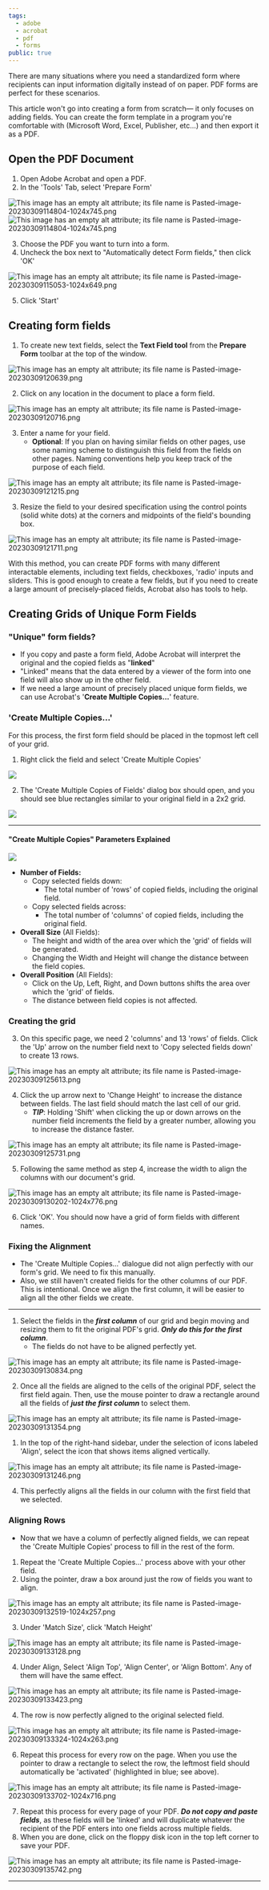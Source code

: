 ```yaml
---
tags:
  - adobe
  - acrobat
  - pdf
  - forms
public: true
---
```

There are many situations where you need a standardized form where recipients can input information digitally instead of on paper. PDF forms are perfect for these scenarios.

This article won't go into creating a form from scratch— it only focuses on adding fields. You can create the form template in a program you're comfortable with (Microsoft Word, Excel, Publisher, etc...) and then export it as a PDF.

## Open the PDF Document

1. Open Adobe Acrobat and open a PDF.
2. In the 'Tools' Tab, select 'Prepare Form'

![This image has an empty alt attribute; its file name is Pasted-image-20230309114804-1024x745.png](/assets/images/Pasted-image-20230309114804-1024x745.png)
![This image has an empty alt attribute; its file name is Pasted-image-20230309114804-1024x745.png](/assets/images/Pasted-image-20230309114804-1024x745.png)

3. Choose the PDF you want to turn into a form.
4. Uncheck the box next to "Automatically detect Form fields," then click 'OK'

![This image has an empty alt attribute; its file name is Pasted-image-20230309115053-1024x649.png](https://sites.temple.edu/hbghelp/files/2023/12/Pasted-image-20230309115053-1024x649.png)

5. Click 'Start'

## Creating form fields

1. To create new text fields, select the **Text Field tool** from the **Prepare Form** toolbar at the top of the window.

![This image has an empty alt attribute; its file name is Pasted-image-20230309120639.png](https://sites.temple.edu/hbghelp/files/2023/12/Pasted-image-20230309120639.png)

2. Click on any location in the document to place a form field.

![This image has an empty alt attribute; its file name is Pasted-image-20230309120716.png](https://sites.temple.edu/hbghelp/files/2023/12/Pasted-image-20230309120716.png)

3. Enter a name for your field.
    - **Optional**: If you plan on having similar fields on other pages, use some naming scheme to distinguish this field from the fields on other pages. Naming conventions help you keep track of the purpose of each field.

![This image has an empty alt attribute; its file name is Pasted-image-20230309121215.png](https://sites.temple.edu/hbghelp/files/2023/12/Pasted-image-20230309121215.png)

3. Resize the field to your desired specification using the control points (solid white dots) at the corners and midpoints of the field's bounding box.

![This image has an empty alt attribute; its file name is Pasted-image-20230309121711.png](https://sites.temple.edu/hbghelp/files/2023/12/Pasted-image-20230309121711.png)

With this method, you can create PDF forms with many different interactable elements, including text fields, checkboxes, 'radio' inputs and sliders. This is good enough to create a few fields, but if you need to create a large amount of precisely-placed fields, Acrobat also has tools to help.

## Creating Grids of Unique Form Fields

### "Unique" form fields?

- If you copy and paste a form field, Adobe Acrobat will interpret the original and the copied fields as "**linked**"
- "Linked" means that the data entered by a viewer of the form into one field will also show up in the other field.
- If we need a large amount of precisely placed unique form fields, we can use Acrobat's '**Create Multiple Copies…**' feature.

### 'Create Multiple Copies…'

For this process, the first form field should be placed in the topmost left cell of your grid.

1. Right click the field and select 'Create Multiple Copies'

![](https://sites.temple.edu/hbghelp/files/2023/12/Pasted-image-20230309124629.png)

2. The 'Create Multiple Copies of Fields' dialog box should open, and you should see blue rectangles similar to your original field in a 2x2 grid.

![](https://sites.temple.edu/hbghelp/files/2023/12/Pasted-image-20230309124706.png)

---

#### "Create Multiple Copies" Parameters Explained

![](https://sites.temple.edu/hbghelp/files/2023/12/image-6.png)

- **Number of Fields:**
    - Copy selected fields down:
        - The total number of 'rows' of copied fields, including the original field.
    - Copy selected fields across:
        - The total number of 'columns' of copied fields, including the original field.
- **Overall Size** (All Fields):
    - The height and width of the area over which the 'grid' of fields will be generated.
    - Changing the Width and Height will change the distance between the field copies.
- **Overall Position** (All Fields):
    - Click on the Up, Left, Right, and Down buttons shifts the area over which the 'grid' of fields.
    - The distance between field copies is not affected.

### Creating the grid

3. On this specific page, we need 2 'columns' and 13 'rows' of fields. Click the 'Up' arrow on the number field next to 'Copy selected fields down' to create 13 rows.

![This image has an empty alt attribute; its file name is Pasted-image-20230309125613.png](https://sites.temple.edu/hbghelp/files/2023/12/Pasted-image-20230309125613.png)

4. Click the up arrow next to 'Change Height' to increase the distance between fields. The last field should match the last cell of our grid.
    - **_TIP_**: Holding 'Shift' when clicking the up or down arrows on the number field increments the field by a greater number, allowing you to increase the distance faster.

![This image has an empty alt attribute; its file name is Pasted-image-20230309125731.png](https://sites.temple.edu/hbghelp/files/2023/12/Pasted-image-20230309125731.png)

5. Following the same method as step 4, increase the width to align the columns with our document's grid.

![This image has an empty alt attribute; its file name is Pasted-image-20230309130202-1024x776.png](https://sites.temple.edu/hbghelp/files/2023/12/Pasted-image-20230309130202-1024x776.png)

6. Click 'OK'. You should now have a grid of form fields with different names.

### Fixing the Alignment

- The 'Create Multiple Copies…' dialogue did not align perfectly with our form's grid. We need to fix this manually.
- Also, we still haven't created fields for the other columns of our PDF. This is intentional. Once we align the first column, it will be easier to align all the other fields we create.

---

1. Select the fields in the **_first column_** of our grid and begin moving and resizing them to fit the original PDF's grid. **_Only do this for the first column_**.
    - The fields do not have to be aligned perfectly yet.

![This image has an empty alt attribute; its file name is Pasted-image-20230309130834.png](https://sites.temple.edu/hbghelp/files/2023/12/Pasted-image-20230309130834.png)

2. Once all the fields are aligned to the cells of the original PDF, select the first field again. Then, use the mouse pointer to draw a rectangle around all the fields of **_just the first column_** to select them.

![This image has an empty alt attribute; its file name is Pasted-image-20230309131354.png](https://sites.temple.edu/hbghelp/files/2023/12/Pasted-image-20230309131354.png)

1. In the top of the right-hand sidebar, under the selection of icons labeled 'Align', select the icon that shows items aligned vertically.

![This image has an empty alt attribute; its file name is Pasted-image-20230309131246.png](https://sites.temple.edu/hbghelp/files/2023/12/Pasted-image-20230309131246.png)

4. This perfectly aligns all the fields in our column with the first field that we selected.

### Aligning Rows

- Now that we have a column of perfectly aligned fields, we can repeat the 'Create Multiple Copies' process to fill in the rest of the form.

1. Repeat the 'Create Multiple Copies…' process above with your other field.
2. Using the pointer, draw a box around just the row of fields you want to align.

![This image has an empty alt attribute; its file name is Pasted-image-20230309132519-1024x257.png](https://sites.temple.edu/hbghelp/files/2023/12/Pasted-image-20230309132519-1024x257.png)

3. Under 'Match Size', click 'Match Height'

![This image has an empty alt attribute; its file name is Pasted-image-20230309133128.png](https://sites.temple.edu/hbghelp/files/2023/12/Pasted-image-20230309133128.png)

4. Under Align, Select 'Align Top', 'Align Center', or 'Align Bottom'. Any of them will have the same effect.

![This image has an empty alt attribute; its file name is Pasted-image-20230309133423.png](https://sites.temple.edu/hbghelp/files/2023/12/Pasted-image-20230309133423.png)

4. The row is now perfectly aligned to the original selected field.

![This image has an empty alt attribute; its file name is Pasted-image-20230309133324-1024x263.png](https://sites.temple.edu/hbghelp/files/2023/12/Pasted-image-20230309133324-1024x263.png)

6. Repeat this process for every row on the page. When you use the pointer to draw a rectangle to select the row, the leftmost field should automatically be 'activated' (highlighted in blue; see above).

![This image has an empty alt attribute; its file name is Pasted-image-20230309133702-1024x716.png](https://sites.temple.edu/hbghelp/files/2023/12/Pasted-image-20230309133702-1024x716.png)

7. Repeat this process for every page of your PDF. **_Do not copy and paste fields_**, as these fields will be 'linked' and will duplicate whatever the recipient of the PDF enters into one fields across multiple fields.
8. When you are done, click on the floppy disk icon in the top left corner to save your PDF.

![This image has an empty alt attribute; its file name is Pasted-image-20230309135742.png](https://sites.temple.edu/hbghelp/files/2023/12/Pasted-image-20230309135742.png)

---
